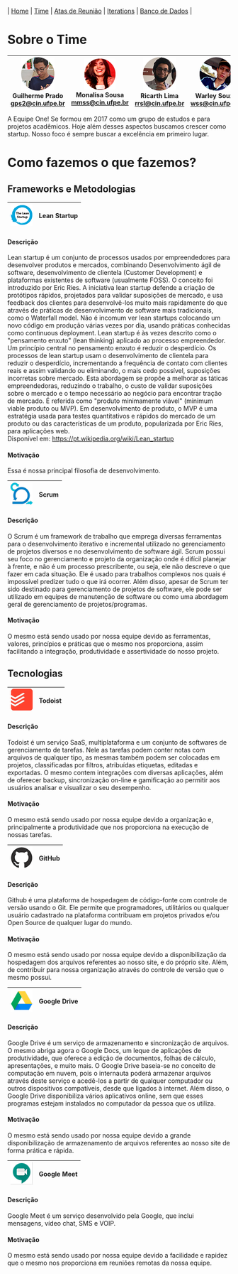 | [Home](https://github.com/ricarthlima/eo-project-es) | [Time](https://github.com/ricarthlima/eo-project-es/blob/master/pages/time.md) | [Atas de Reunião](https://github.com/ricarthlima/eo-project-es/tree/master/atas_reuniao) | [Iterations](https://github.com/ricarthlima/eo-project-es/tree/master/iterations_output)  | [Banco de Dados](https://github.com/ricarthlima/eo-project-es/tree/master/modelagem_banco_dados) |

# Sobre o Time
|![Guilherme](https://raw.githubusercontent.com/ricarthlima/eo-project-es/master/pages/images/gps2.png) <br>Guilherme Prado<br><gps2@cin.ufpe.br>| ![Monalisa](https://raw.githubusercontent.com/ricarthlima/eo-project-es/master/pages/images/mmss.png) <br>Monalisa Sousa<br><mmss@cin.ufpe.br>|![Ricarth](https://raw.githubusercontent.com/ricarthlima/eo-project-es/master/pages/images/rrsl.png) <br>Ricarth Lima<br><rrsl@cin.ufpe.br>|![Warley](https://raw.githubusercontent.com/ricarthlima/eo-project-es/master/pages/images/wss.png) <br>Warley Souza<br><wss@cin.ufpe.br>
|-|-|-|-|

A Equipe One! Se formou em 2017 como um grupo de estudos e para projetos acadêmicos. Hoje além desses aspectos buscamos crescer como startup. Nosso foco é sempre buscar a excelência em primeiro lugar.

# Como fazemos o que fazemos?

## Frameworks e Metodologias

|![Lean](https://raw.githubusercontent.com/ricarthlima/eo-project-es/master/pages/images/lean.png)|**Lean Startup**|
|-|-|
#### Descrição
Lean startup é um conjunto de processos usados por empreendedores para desenvolver produtos e mercados, combinando Desenvolvimento ágil de software, desenvolvimento de clientela (Customer Development) e plataformas existentes de software (usualmente FOSS). O conceito foi introduzido por Eric Ries.
A iniciativa lean startup defende a criação de protótipos rápidos, projetados para validar suposições de mercado, e usa feedback dos clientes para desenvolvê-los muito mais rapidamente do que através de práticas de desenvolvimento de software mais tradicionais, como o Waterfall model. Não é incomum ver lean startups colocando um novo código em produção várias vezes por dia, usando práticas conhecidas como continuous deployment.
Lean startup é às vezes descrito como o "pensamento enxuto" (lean thinking) aplicado ao processo empreendedor. Um princípio central no pensamento enxuto é reduzir o desperdício. Os processos de lean startup usam o desenvolvimento de clientela para reduzir o desperdício, incrementando a frequência de contato com clientes reais e assim validando ou eliminando, o mais cedo possível, suposições incorretas sobre mercado. Esta abordagem se propõe a melhorar as táticas empreendedoras, reduzindo o trabalho, o custo de validar suposições sobre o mercado e o tempo necessário ao negócio para encontrar tração de mercado. É referida como "produto minimamente viável" (minimum viable produto ou MVP).
Em desenvolvimento de produto, o MVP é uma estratégia usada para testes quantitativos e rápidos do mercado de um produto ou das características de um produto, popularizada por Eric Ries, para aplicações web.  
Disponível em: https://pt.wikipedia.org/wiki/Lean_startup
#### Motivação
Essa é nossa principal filosofia de desenvolvimento.

|![Scrum](https://raw.githubusercontent.com/ricarthlima/eo-project-es/master/pages/images/scrum.png)|**Scrum**|
|-|-|
#### Descrição
O Scrum é um framework de trabalho que emprega diversas ferramentas para o desenvolvimento iterativo e incremental utilizado no gerenciamento de projetos diversos e no desenvolvimento de software ágil. Scrum possui seu foco no gerenciamento e projeto da organização onde é difícil planejar à frente, e não é um processo prescribente, ou seja, ele não descreve o que fazer em cada situação. Ele é usado para trabalhos complexos nos quais é impossível predizer tudo o que irá ocorrer. Além disso, apesar de Scrum ter sido destinado para gerenciamento de projetos de software, ele pode ser utilizado em equipes de manutenção de software ou como uma abordagem geral de gerenciamento de projetos/programas.  
#### Motivação
O mesmo está sendo usado por nossa equipe devido as ferramentas, valores, princípios e  práticas que o mesmo nos proporciona, assim facilitando a integração, produtividade e assertividade do nosso projeto.

## Tecnologias

|![Todoist](https://raw.githubusercontent.com/ricarthlima/eo-project-es/master/pages/images/todoist.png)|**Todoist**|
|-|-|
#### Descrição
Todoist é um serviço SaaS, multiplataforma e um conjunto de softwares de gerenciamento de tarefas. Nele as tarefas podem conter notas com arquivos de qualquer tipo, as mesmas também podem ser colocadas em projetos, classificadas por filtros, atribuídas etiquetas, editadas e exportadas.
O mesmo contem integrações com diversas aplicações, além de oferecer backup, sincronização on-line e gamificação ao permitir aos usuários analisar e visualizar o seu desempenho. 	
#### Motivação
O mesmo está sendo usado por nossa equipe devido a organização e, principalmente a produtividade que nos proporciona na execução de nossas tarefas.

|![GitHub](https://raw.githubusercontent.com/ricarthlima/eo-project-es/master/pages/images/github.png)|**GitHub**|
|-|-|
#### Descrição
Github é uma plataforma de hospedagem de código-fonte com controle de versão usando o Git. Ele permite que programadores, utilitários ou qualquer usuário cadastrado na plataforma contribuam em projetos privados e/ou Open Source de qualquer lugar do mundo.
#### Motivação
O mesmo está sendo usado por nossa equipe devido a disponibilização da hospedagem dos arquivos referentes ao nosso site, e do próprio site. Além, de contribuir para nossa organização através do controle de versão que o mesmo possui.

|![Drive](https://raw.githubusercontent.com/ricarthlima/eo-project-es/master/pages/images/drive.png)|**Google Drive**|
|-|-|
#### Descrição
Google Drive é um serviço de armazenamento e sincronização de arquivos. O mesmo abriga agora o Google Docs, um leque de aplicações de produtividade, que oferece a edição de documentos, folhas de cálculo, apresentações, e muito mais. O Google Drive baseia-se no conceito de computação em nuvem, pois o internauta poderá armazenar arquivos através deste serviço e acedê-los a partir de qualquer computador ou outros dispositivos compatíveis, desde que ligados à internet. Além disso, o Google Drive disponibiliza vários aplicativos online, sem que esses programas estejam instalados no computador da pessoa que os utiliza.
#### Motivação
O mesmo está sendo usado por nossa equipe devido a grande disponibilização de armazenamento de arquivos referentes ao nosso site de forma prática e rápida.

|![Meet](https://raw.githubusercontent.com/ricarthlima/eo-project-es/master/pages/images/meet.png)|**Google Meet**|
|-|-|

#### Descrição
Google Meet é um serviço desenvolvido pela Google, que inclui mensagens, vídeo chat, SMS e VOIP.
#### Motivação
O mesmo está sendo usado por nossa equipe devido a facilidade e rapidez que o mesmo nos proporciona em reuniões remotas da nossa equipe.
